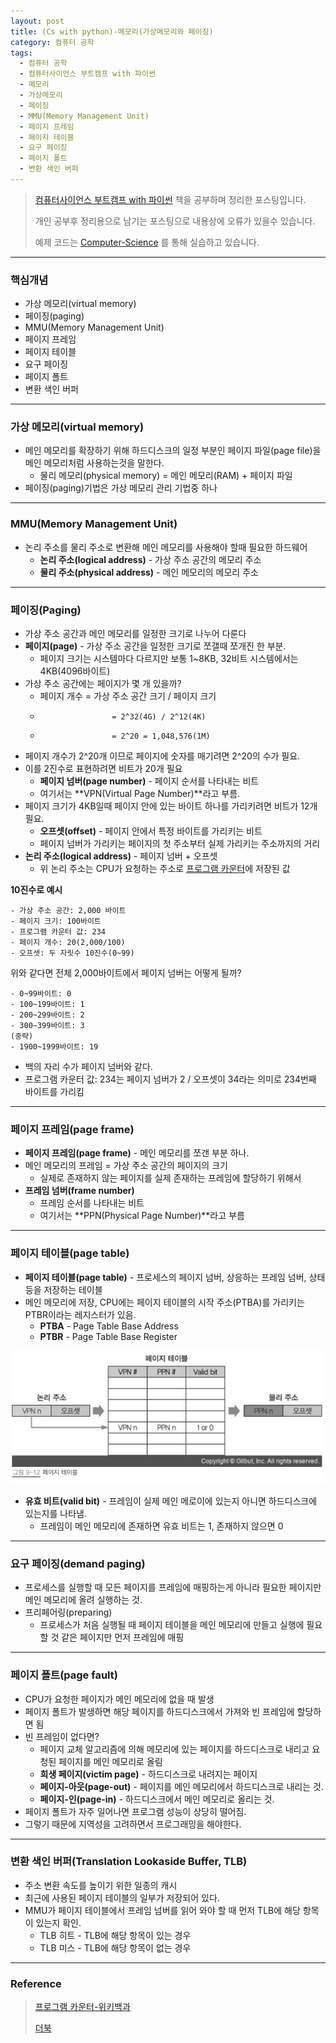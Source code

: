 ```yaml
---
layout: post
title: (Cs with python)-메모리(가상메모리와 페이징)
category: 컴퓨터 공학
tags:
  - 컴퓨터 공학
  - 컴퓨터사이언스 부트캠프 with 파이썬
  - 메모리
  - 가상메모리
  - 페이징
  - MMU(Memory Management Unit)
  - 페이지 프레임
  - 페이지 테이블
  - 요구 페이징
  - 페이지 폴트
  - 변환 색인 버퍼
---
```



> [컴퓨터사이언스 부트캠프 with 파이썬](http://www.yes24.com/24/goods/58552941) 책을 공부하며 정리한 포스팅입니다.
>
> 개인 공부후 정리용으로 남기는 포스팅으로 내용상에 오류가 있을수 있습니다.
>
> 예제 코드는 [Computer-Science](https://github.com/KwonSoonWoo/Computer-Science) 를 통해 실습하고 있습니다.

---

### 핵심개념

- 가상 메모리(virtual memory)
- 페이징(paging)
- MMU(Memory Management Unit)
- 페이지 프레임
- 페이지 테이블
- 요구 페이징
- 페이지 폴트
- 변환 색인 버퍼

---

### 가상 메모리(virtual memory)

- 메인 메모리를 확장하기 위해 하드디스크의 일정 부분인 페이지 파일(page file)을 메인 메모리처럼 사용하는것을 말한다.
  - 물리 메모리(physical memory) = 메인 메모리(RAM) + 페이지 파일
- 페이징(paging)기법은 가상 메모리 관리 기법중 하나

---

### MMU(Memory Management Unit)

- 논리 주소를 물리 주소로 변환해 메인 메모리를 사용해야 할때 필요한 하드웨어
  - **논리 주소(logical address)** - 가상 주소 공간의 메모리 주소
  - **물리 주소(physical address)** - 메인 메모리의 메모리 주소

---

### 페이징(Paging)

- 가상 주소 공간과 메인 메모리를 일정한 크기로 나누어 다룬다
- **페이지(page)** - 가상 주소 공간을 일정한 크기로 쪼갤때 쪼개진 한 부분.
  - 페이지 크기는 시스템마다 다르지만 보통 1~8KB, 32비트 시스템에서는 4KB(4096바이트)
- 가상 주소 공간에는 페이지가 몇 개 있을까?
  - 페이지 개수 = 가상 주소 공간 크기 / 페이지 크기
  -                     = 2^32(4G) / 2^12(4K)
  -                     = 2^20 = 1,048,576(1M)
- 페이지 개수가 2^20개 이므로 페이지에 숫자를 매기려면 2^20의 수가 필요.
- 이를 2진수로 표현하려면 비트가 20개 필요
  - **페이지 넘버(page number)** - 페이지 순서를 나타내는 비트
  - 여기서는 **VPN(Virtual Page Number)**라고 부름.
- 페이지 크기가 4KB일때 페이지 안에 있는 바이트 하나를 가리키려면 비트가 12개 필요.
  - **오프셋(offset)** - 페이지 안에서 특정 바이트를 가리키는 비트
  - 페이지 넘버가 가리키는 페이지의 첫 주소부터 실제 가리키는 주소까지의 거리
- **논리 주소(logical address)** - 페이지 넘버 + 오프셋
  - 위 논리 주소는 CPU가 요청하는 주소로 [프로그램 카운터](https://ko.wikipedia.org/wiki/%ED%94%84%EB%A1%9C%EA%B7%B8%EB%9E%A8_%EC%B9%B4%EC%9A%B4%ED%84%B0)에 저장된 값

**10진수로 예시**

```
- 가상 주소 공간: 2,000 바이트
- 페이지 크기: 100바이트
- 프로그램 카운터 값: 234
- 페이지 개수: 20(2,000/100)
- 오프셋: 두 자릿수 10진수(0~99)
```

위와 같다면 전체 2,000바이트에서 페이지 넘버는 어떻게 될까?

```
- 0~99바이트: 0
- 100~199바이트: 1
- 200~299바이트: 2
- 300~399바이트: 3
(중략)
- 1900~1999바이트: 19
```

- 백의 자리 수가 페이지 넘버와 같다.
- 프로그램 카운터 값: 234는 페이지 넘버가 2 / 오프셋이 34라는 의미로 234번째 바이트를 가리킴

---

### 페이지 프레임(page frame)

- **페이지 프레임(page frame)** - 메인 메모리를 쪼갠 부분 하나.
- 메인 메모리의 프레임 = 가상 주소 공간의 페이지의 크기
  - 실제로 존재하지 않는 페이지를 실제 존재하는 프레임에 할당하기 위해서
- **프레임 넘버(frame number)**
  - 프레임 순서를 나타내는 비트
  - 여기서는 **PPN(Physical Page Number)**라고 부름

---

### 페이지 테이블(page table)

- **페이지 테이블(page table)** - 프로세스의 페이지 넘버, 상응하는 프레임 넘버, 상태 등을 저장하는 테이블
- 메인 메모리에 저장, CPU에는 페이지 테이블의 시작 주소(PTBA)를 가리키는 PTBR이라는 레지스터가 있음.
  - **PTBA** - Page Table Base Address
  - **PTBR** - Page Table Base Register

![페이지 테이블](/assets/memory/페이지테이블.png)



- **유효 비트(valid bit)** - 프레임이 실제 메인 메로이에 있는지 아니면 하드디스크에 있는지를 나타냄.
  - 프레임이 메인 메모리에 존재하면 유효 비트는 1, 존재하지 않으면 0

---

### 요구 페이징(demand paging)

- 프로세스를 실행할 때 모든 페이지를 프레임에 매핑하는게 아니라 필요한 페이지만 메인 메모리에 올려 실행하는 것.
- 프리페어링(preparing)
  - 프로세스가 처음 실행될 때 페이지 테이블을 메인 메모리에 만들고 실행에 필요할 것 같은 페이지만 먼저 프레임에 매핑

---

### 페이지 폴트(page fault)

- CPU가 요청한 페이지가 메인 메모리에 없을 때 발생
- 페이지 폴트가 발생하면 해당 페이지를 하드디스크에서 가져와 빈 프레임에 할당하면 됨
- 빈 프레임이 없다면?
  - 페이지 교체 알고리즘에 의해 메모리에 있는 페이지를 하드디스크로 내리고 요청된 페이지를 메인 메모리로 올림
  - **희생 페이지(victim page)** - 하드디스크로 내려지는 페이지
  - **페이지-아웃(page-out)** - 페이지를 메인 메모리에서 하드디스크로 내리는 것.
  - **페이지-인(page-in)** - 하드디스크에서 메인 메모리로 올리는 것.
- 페이지 폴트가 자주 일어나면 프로그램 성능이 상당히 떨어짐.
- 그렇기 때문에 지역성을 고려하면서 프로그래밍을 해야한다.

---

### 변환 색인 버퍼(Translation Lookaside Buffer, TLB)

- 주소 변환 속도를 높이기 위한 일종의 캐시
- 최근에 사용된 페이지 테이블의 일부가 저장되어 있다.
- MMU가 페이지 테이블에서 프레임 넘버를 읽어 와야 할 때 먼저 TLB에 해당 항목이 있는지 확인.
  - TLB 히트 - TLB에 해당 항목이 있는 경우
  - TLB 미스 - TLB에 해당 항목이 없는 경우

---

### Reference

> [프로그램 카운터-위키백과](https://ko.wikipedia.org/wiki/%ED%94%84%EB%A1%9C%EA%B7%B8%EB%9E%A8_%EC%B9%B4%EC%9A%B4%ED%84%B0)
>
> [더북](https://thebook.io/006950/ch09/06/05/)